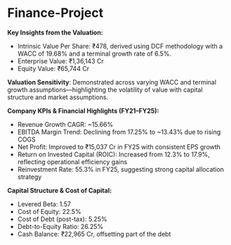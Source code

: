 # Finance-Project

**Key Insights from the Valuation:**
- Intrinsic Value Per Share: ₹478, derived using DCF methodology with a WACC of 19.68% and a terminal growth rate of 6.5%.
- Enterprise Value: ₹1,36,143 Cr
- Equity Value: ₹65,744 Cr

**Valuation Sensitivity**: Demonstrated across varying WACC and terminal growth assumptions—highlighting the volatility of value with capital structure and market assumptions.

**Company KPIs & Financial Highlights (FY21–FY25):**
- Revenue Growth CAGR: ~15.66%
- EBITDA Margin Trend: Declining from 17.25% to ~13.43% due to rising COGS
- Net Profit: Improved to ₹15,037 Cr in FY25 with consistent EPS growth
- Return on Invested Capital (ROIC): Increased from 12.3% to 17.9%, reflecting operational efficiency gains
- Reinvestment Rate: 55.3% in FY25, suggesting strong capital allocation strategy

**Capital Structure & Cost of Capital:**
- Levered Beta: 1.57
- Cost of Equity: 22.5%
- Cost of Debt (post-tax): 5.25%
- Debt-to-Equity Ratio: 26.25%
- Cash Balance: ₹22,965 Cr, offsetting part of the debt
